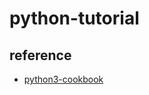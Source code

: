 # python-tutorial

## reference

- [python3-cookbook](https://github.com/yidao620c/python3-cookbook)